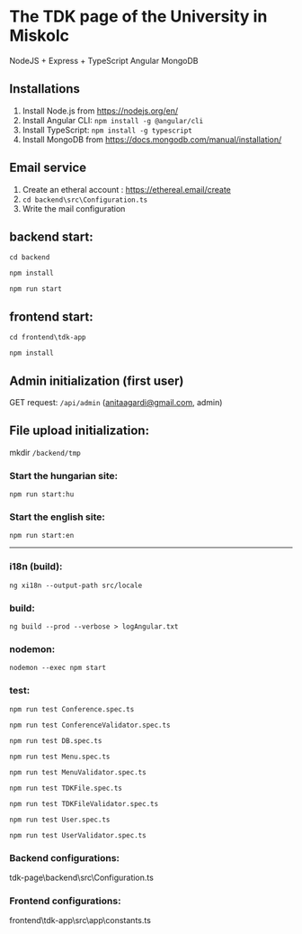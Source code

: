 # The TDK page of the University in Miskolc

NodeJS + Express + TypeScript
Angular
MongoDB

## Installations
1. Install Node.js from https://nodejs.org/en/
2. Install Angular CLI: `npm install -g @angular/cli`
3. Install TypeScript: `npm install -g typescript`
4. Install MongoDB from  https://docs.mongodb.com/manual/installation/


## Email service
1. Create an etheral account : https://ethereal.email/create  
2. `cd backend\src\Configuration.ts`  
3. Write the mail configuration  

## backend start:
`cd backend`

`npm install`

`npm run start`


## frontend start:
`cd frontend\tdk-app`

`npm install`

## Admin initialization (first user)
GET request: `/api/admin`
(anitaagardi@gmail.com, admin)

## File upload initialization:
 mkdir `/backend/tmp`

### Start the hungarian site:
`npm run start:hu`
### Start the english site:
`npm run start:en`

-------------------------------------------------------------------------------------------------------------------------

### i18n (build):
`ng xi18n --output-path src/locale`


### build:
`ng build --prod --verbose > logAngular.txt`


### nodemon:
`nodemon --exec npm start`


### test:

`npm run test Conference.spec.ts`

`npm run test ConferenceValidator.spec.ts`

`npm run test DB.spec.ts`

`npm run test Menu.spec.ts`

`npm run test MenuValidator.spec.ts`

`npm run test TDKFile.spec.ts`

`npm run test TDKFileValidator.spec.ts`

`npm run test User.spec.ts`

`npm run test UserValidator.spec.ts`


### Backend configurations:
tdk-page\backend\src\Configuration.ts


### Frontend configurations:
frontend\tdk-app\src\app\constants.ts